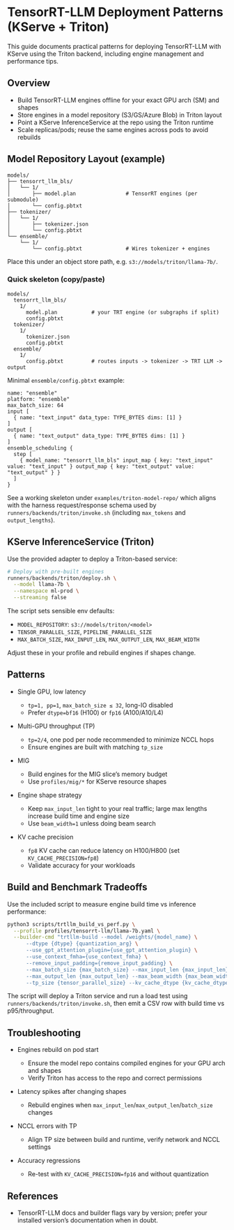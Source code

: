 # TensorRT-LLM Deployment Patterns (KServe + Triton)

This guide documents practical patterns for deploying TensorRT-LLM with KServe using the Triton backend, including engine management and performance tips.

## Overview

- Build TensorRT-LLM engines offline for your exact GPU arch (SM) and shapes
- Store engines in a model repository (S3/GS/Azure Blob) in Triton layout
- Point a KServe InferenceService at the repo using the Triton runtime
- Scale replicas/pods; reuse the same engines across pods to avoid rebuilds

## Model Repository Layout (example)

```
models/
├── tensorrt_llm_bls/
│   └── 1/
│       ├── model.plan                # TensorRT engines (per submodule)
│       └── config.pbtxt
├── tokenizer/
│   └── 1/
│       ├── tokenizer.json
│       └── config.pbtxt
└── ensemble/
    └── 1/
        └── config.pbtxt              # Wires tokenizer + engines
```

Place this under an object store path, e.g. `s3://models/triton/llama-7b/`.

### Quick skeleton (copy/paste)

```
models/
  tensorrt_llm_bls/
    1/
      model.plan           # your TRT engine (or subgraphs if split)
      config.pbtxt
  tokenizer/
    1/
      tokenizer.json
      config.pbtxt
  ensemble/
    1/
      config.pbtxt         # routes inputs -> tokenizer -> TRT LLM -> output
```

Minimal `ensemble/config.pbtxt` example:

```
name: "ensemble"
platform: "ensemble"
max_batch_size: 64
input [
  { name: "text_input" data_type: TYPE_BYTES dims: [1] }
]
output [
  { name: "text_output" data_type: TYPE_BYTES dims: [1] }
]
ensemble_scheduling {
  step [
    { model_name: "tensorrt_llm_bls" input_map { key: "text_input" value: "text_input" } output_map { key: "text_output" value: "text_output" } }
  ]
}
```

See a working skeleton under `examples/triton-model-repo/` which aligns with the harness request/response schema used by `runners/backends/triton/invoke.sh` (including `max_tokens` and `output_lengths`).

## KServe InferenceService (Triton)

Use the provided adapter to deploy a Triton-based service:

```bash
# Deploy with pre-built engines
runners/backends/triton/deploy.sh \
  --model llama-7b \
  --namespace ml-prod \
  --streaming false
```

The script sets sensible env defaults:
- `MODEL_REPOSITORY`: `s3://models/triton/<model>`
- `TENSOR_PARALLEL_SIZE`, `PIPELINE_PARALLEL_SIZE`
- `MAX_BATCH_SIZE`, `MAX_INPUT_LEN`, `MAX_OUTPUT_LEN`, `MAX_BEAM_WIDTH`

Adjust these in your profile and rebuild engines if shapes change.

## Patterns

- Single GPU, low latency
  - `tp=1, pp=1`, `max_batch_size ≤ 32`, long-IO disabled
  - Prefer `dtype=bf16` (H100) or `fp16` (A100/A10/L4)

- Multi-GPU throughput (TP)
  - `tp=2/4`, one pod per node recommended to minimize NCCL hops
  - Ensure engines are built with matching `tp_size`

- MIG
  - Build engines for the MIG slice’s memory budget
  - Use `profiles/mig/*` for KServe resource shapes

- Engine shape strategy
  - Keep `max_input_len` tight to your real traffic; large max lengths increase build time and engine size
  - Use `beam_width=1` unless doing beam search

- KV cache precision
  - `fp8` KV cache can reduce latency on H100/H800 (set `KV_CACHE_PRECISION=fp8`)
  - Validate accuracy for your workloads

## Build and Benchmark Tradeoffs

Use the included script to measure engine build time vs inference performance:

```bash
python3 scripts/trtllm_build_vs_perf.py \
  --profile profiles/tensorrt-llm/llama-7b.yaml \
  --builder-cmd "trtllm-build --model /weights/{model_name} \
      --dtype {dtype} {quantization_arg} \
      --use_gpt_attention_plugin={use_gpt_attention_plugin} \
      --use_context_fmha={use_context_fmha} \
      --remove_input_padding={remove_input_padding} \
      --max_batch_size {max_batch_size} --max_input_len {max_input_len} \
      --max_output_len {max_output_len} --max_beam_width {max_beam_width} \
      --tp_size {tensor_parallel_size} --kv_cache_dtype {kv_cache_dtype}"
```

The script will deploy a Triton service and run a load test using `runners/backends/triton/invoke.sh`, then emit a CSV row with build time vs p95/throughput.

## Troubleshooting

- Engines rebuild on pod start
  - Ensure the model repo contains compiled engines for your GPU arch and shapes
  - Verify Triton has access to the repo and correct permissions

- Latency spikes after changing shapes
  - Rebuild engines when `max_input_len`/`max_output_len`/`batch_size` changes

- NCCL errors with TP
  - Align TP size between build and runtime, verify network and NCCL settings

- Accuracy regressions
  - Re-test with `KV_CACHE_PRECISION=fp16` and without quantization

## References

- TensorRT-LLM docs and builder flags vary by version; prefer your installed version’s documentation when in doubt.
